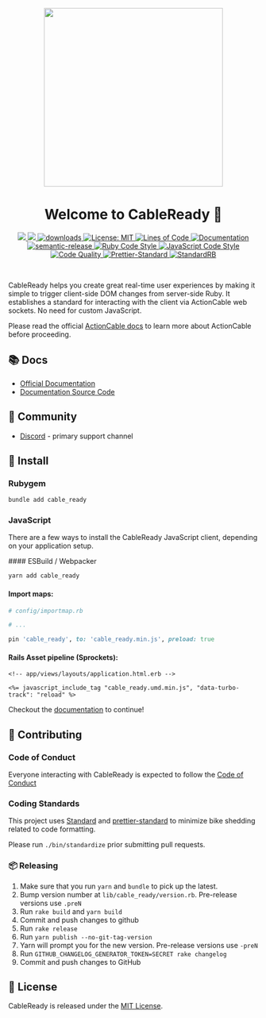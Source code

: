 <p align="center">
  <img src="https://raw.githubusercontent.com/stimulusreflex/cable_ready/master/assets/cable-ready-logo-with-copy.svg" width="360" />
  <h1 align="center">Welcome to CableReady 👋</h1>
  <p align="center">
    <a href="https://rubygems.org/gems/cable_ready">
      <img src="https://img.shields.io/gem/v/cable_ready.svg?color=red" />
    </a>
    <a href="https://www.npmjs.com/package/cable_ready">
      <img src="https://img.shields.io/npm/v/cable_ready.svg?color=blue" />
    </a>
    <a href="https://www.npmjs.com/package/cable_ready">
      <img alt="downloads" src="https://img.shields.io/npm/dm/cable_ready.svg?color=blue" target="_blank" />
    </a>
    <a href="https://github.com/stimulusreflex/cable_ready/blob/master/LICENSE">
      <img alt="License: MIT" src="https://img.shields.io/badge/license-MIT-brightgreen.svg" target="_blank" />
    </a>
    <a href="http://blog.codinghorror.com/the-best-code-is-no-code-at-all/" target="_blank">
      <img alt="Lines of Code" src="https://img.shields.io/badge/lines_of_code-1203-brightgreen.svg?style=flat" />
    </a>
    <a href="https://cableready.stimulusreflex.com" target="_blank">
      <img alt="Documentation" src="https://img.shields.io/badge/documentation-yes-brightgreen.svg" />
    </a>
    <br />
    <a href="#badge">
      <img alt="semantic-release" src="https://img.shields.io/badge/%20%20%F0%9F%93%A6%F0%9F%9A%80-semantic--release-e10079.svg">
    </a>
    <a href="https://github.com/testdouble/standard" target="_blank">
      <img alt="Ruby Code Style" src="https://img.shields.io/badge/Ruby_Code_Style-standard-brightgreen.svg" />
    </a>
    <a href="https://github.com/sheerun/prettier-standard" target="_blank">
      <img alt="JavaScript Code Style" src="https://img.shields.io/badge/JavaScript_Code_Style-prettier_standard-ff69b4.svg" />
    </a>
    <br />
    <a href="https://www.codacy.com/manual/hopsoft/cable_ready/dashboard?utm_source=github.com&amp;utm_medium=referral&amp;utm_content=hopsoft/cable_ready&amp;utm_campaign=Badge_Grade" target="_blank">
      <img alt="Code Quality" src="https://app.codacy.com/project/badge/Grade/8e6971e3410347eaaa16be2555160b9c"/>
    </a>
    <a target="_blank" rel="noopener noreferrer" href="https://github.com/stimulusreflex/cable_ready/workflows/Prettier-Standard/badge.svg">
      <img src="https://github.com/stimulusreflex/cable_ready/workflows/Prettier-Standard/badge.svg" alt="Prettier-Standard" style="max-width:100%;">
    </a>
    <a target="_blank" rel="noopener noreferrer" href="https://github.com/stimulusreflex/cable_ready/workflows/StandardRB/badge.svg">
      <img src="https://github.com/stimulusreflex/cable_ready/workflows/StandardRB/badge.svg" alt="StandardRB" style="max-width:100%;">
    </a>
  </p>
</p>
<br />

CableReady helps you create great real-time user experiences by making it simple to trigger client-side DOM changes from server-side Ruby. It establishes a standard for interacting with the client via ActionCable web sockets. No need for custom JavaScript.

Please read the official [ActionCable docs](http://guides.rubyonrails.org/action_cable_overview.html)
to learn more about ActionCable before proceeding.

## 📚 Docs

- [Official Documentation](https://cableready.stimulusreflex.com)
- [Documentation Source Code](https://github.com/stimulusreflex/cable_ready/tree/master/docs)

## 💙 Community

- [Discord](https://discord.gg/stimulus-reflex) - primary support channel

## 🚀 Install

### Rubygem

```sh
bundle add cable_ready
```

### JavaScript

There are a few ways to install the CableReady JavaScript client, depending on your application setup.

#### ESBuild / Webpacker

```sh
yarn add cable_ready
```

#### Import maps:

```ruby
# config/importmap.rb

# ...

pin 'cable_ready', to: 'cable_ready.min.js', preload: true
```

#### Rails Asset pipeline (Sprockets):

```html+erb
<!-- app/views/layouts/application.html.erb -->

<%= javascript_include_tag "cable_ready.umd.min.js", "data-turbo-track": "reload" %>
```

Checkout the [documentation](https://cableready.stimulusreflex.com) to continue!

## 🙏 Contributing

### Code of Conduct

Everyone interacting with CableReady is expected to follow the [Code of Conduct](CODE_OF_CONDUCT.md)

### Coding Standards

This project uses [Standard](https://github.com/testdouble/standard)
and [prettier-standard](https://github.com/sheerun/prettier-standard) to minimize bike shedding related to code formatting.

Please run `./bin/standardize` prior submitting pull requests.

### 📦 Releasing

1. Make sure that you run `yarn` and `bundle` to pick up the latest.
1. Bump version number at `lib/cable_ready/version.rb`. Pre-release versions use `.preN`
1. Run `rake build` and `yarn build`
1. Commit and push changes to github
1. Run `rake release`
1. Run `yarn publish --no-git-tag-version`
1. Yarn will prompt you for the new version. Pre-release versions use `-preN`
1. Run `GITHUB_CHANGELOG_GENERATOR_TOKEN=SECRET rake changelog`
1. Commit and push changes to GitHub

## 📝 License

CableReady is released under the [MIT License](LICENSE.txt).
